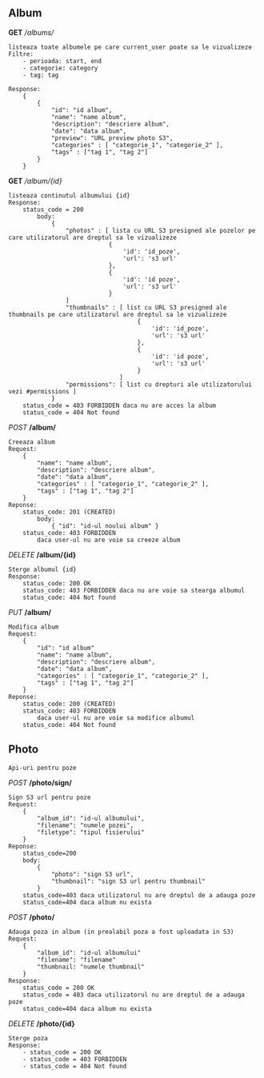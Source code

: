 
## Album 

**GET** */albums/*

	listeaza toate albumele pe care current_user poate sa le vizualizeze
	Filtre:
		- perioada: start, end
		- categorie: category
		- tag: tag

	Response:
		{
			{
				"id": "id album",
				"name": "name album",
				"description": "descriere album",
				"date": "data album",
				"preview": "URL preview photo S3",
				"categories" : [ "categorie_1", "categorie_2" ],
				"tags" : ["tag 1", "tag 2"]
			} 
		}

**GET** */album/{id}*
	
	listeaza continutul albumului {id}
    Response: 
		status_code = 200
			body:
				{
					"photos" : [ lista cu URL S3 presigned ale pozelor pe care utilizatorul are dreptul sa le vizualizeze
								{ 
									'id': 'id_poze',
									'url': 's3 url'
								},
								{ 
									'id': 'id poze',
									'url': 's3 url'
								}
				    ]
					"thumbnails" : [ list cu URL S3 presigned ale thumbnails pe care utilizatorul are dreptul sa le vizualizeze
										{ 
											'id': 'id_poze',
											'url': 's3 url'
										},
										{ 
											'id': 'id poze',
											'url': 's3 url'
										}
					               ]
					"permissions": [ list cu drepturi ale utilizatorului vezi #permissions ]
				}
		status_code = 403 FORBIDDEN daca nu are acces la album
		status_code = 404 Not found


*POST* **/album/**
	
	Creeaza album
	Request:
		{
			"name": "name album",
			"description": "descriere album",
			"date": "data album",
			"categories" : [ "categorie_1", "categorie_2" ],
			"tags" : ["tag 1", "tag 2"]
		}
	Reponse:
		status_code: 201 (CREATED)
			body: 
				{ "id": "id-ul noului album" }
		status_code: 403 FORBIDDEN 
			daca user-ul nu are voie sa creeze album


*DELETE* **/album/{id}**
	
	Sterge albumul {id}
	Response:
		status_code: 200 OK
		status_code: 403 FORBIDDEN daca nu are voie sa stearga albumul
		status_code: 404 Not found

*PUT* **/album/**
	
	Modifica album
	Request:
		{
			"id": "id album"
			"name": "name album",
			"description": "descriere album",
			"date": "data album",
			"categories" : [ "categorie_1", "categorie_2" ],
			"tags" : ["tag 1", "tag 2"]
		}
	Reponse:
		status_code: 200 (CREATED)
		status_code: 403 FORBIDDEN 
			daca user-ul nu are voie sa modifice albumul
		status_code: 404 Not found


## Photo
	
	Api-uri pentru poze

*POST* **/photo/sign/**
	
	Sign S3 url pentru poze
	Request:
		{
			"album_id": "id-ul albumului",
			"filename": "numele pozei",
			"filetype": "tipul fisierului"
		}
	Reponse:
		status_code=200
		body:
			{
				"photo": "sign S3 url",
				"thumbnail": "sign S3 url pentru thumbnail"
			}
		status_code=403 daca utilizatorul nu are dreptul de a adauga poze
		status_code=404 daca album nu exista

*POST* **/photo/**
	
	Adauga poza in album (in prealabil poza a fost uploadata in S3)
	Request:
		{
			"album_id": "id-ul albumului"
			"filename": "filename"
			"thumbnail: "numele thumbnail"
		}
	Response:
		status_code = 200 OK
		status_code = 403 daca utilizatorul nu are dreptul de a adauga poze
		status_code=404 daca album nu exista

*DELETE* **/photo/{id}**
	
	Sterge poza 
	Response:
		- status_code = 200 OK
		- status_code = 403 FORBIDDEN
		- status_code = 404 Not found


